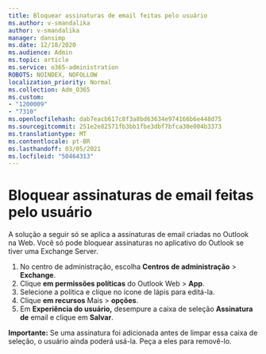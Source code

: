 ```yaml
---
title: Bloquear assinaturas de email feitas pelo usuário
ms.author: v-smandalika
author: v-smandalika
manager: dansimp
ms.date: 12/18/2020
ms.audience: Admin
ms.topic: article
ms.service: o365-administration
ROBOTS: NOINDEX, NOFOLLOW
localization_priority: Normal
ms.collection: Adm_O365
ms.custom:
- "1200009"
- "7310"
ms.openlocfilehash: dab7eacb617c8f3a8bd63634e974166b6e448d75
ms.sourcegitcommit: 251e2e82571fb3bb1fbe3dbf7bfca30e004b3373
ms.translationtype: MT
ms.contentlocale: pt-BR
ms.lasthandoff: 03/05/2021
ms.locfileid: "50464313"
---
```

# <a name="block-user-made-email-signatures"></a>Bloquear assinaturas de email feitas pelo usuário

A solução a seguir só se aplica a assinaturas de email criadas no Outlook na Web. Você só pode bloquear assinaturas no aplicativo do Outlook se tiver uma Exchange Server.

1. No centro de administração, escolha **Centros de administração**  >  **Exchange**.
2. Clique **em permissões políticas** do Outlook Web  >  **App**.
3. Selecione a política e clique no ícone de lápis para editá-la.
4. Clique **em recursos** Mais  >  **opções**.
5. Em **Experiência do usuário,** desempure a caixa de seleção **Assinatura de** email e clique em **Salvar**.

**Importante:** Se uma assinatura foi adicionada antes de limpar essa caixa de seleção, o usuário ainda poderá usá-la. Peça a eles para removê-lo.
